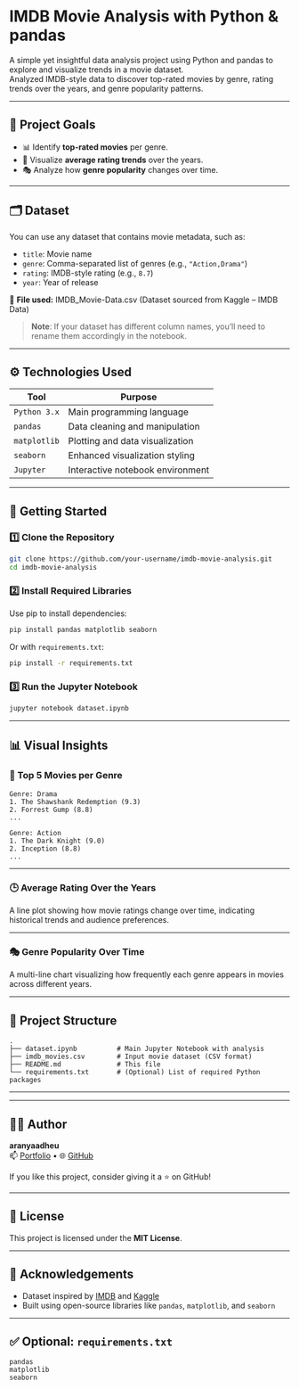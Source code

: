 # IMDB Movie Analysis with Python & pandas

A simple yet insightful data analysis project using Python and pandas to explore and visualize trends in a movie dataset.  
Analyzed IMDB-style data to discover top-rated movies by genre, rating trends over the years, and genre popularity patterns.

---

## 📌 Project Goals

- 📊 Identify **top-rated movies** per genre.
- 📅 Visualize **average rating trends** over the years.
- 🎭 Analyze how **genre popularity** changes over time.

---

## 🗂️ Dataset

You can use any dataset that contains movie metadata, such as:

- `title`: Movie name
- `genre`: Comma-separated list of genres (e.g., `"Action,Drama"`)
- `rating`: IMDB-style rating (e.g., `8.7`)
- `year`: Year of release


📁 **File used:** IMDB_Movie-Data.csv (Dataset sourced from Kaggle – IMDB Data)

> **Note**: If your dataset has different column names, you’ll need to rename them accordingly in the notebook.

---

## ⚙️ Technologies Used

| Tool          | Purpose                          |
|---------------|----------------------------------|
| `Python 3.x`  | Main programming language        |
| `pandas`      | Data cleaning and manipulation   |
| `matplotlib`  | Plotting and data visualization  |
| `seaborn`     | Enhanced visualization styling   |
| `Jupyter`     | Interactive notebook environment |

---

## 🚀 Getting Started

### 1️⃣ Clone the Repository

```bash
git clone https://github.com/your-username/imdb-movie-analysis.git
cd imdb-movie-analysis
```

### 2️⃣ Install Required Libraries

Use pip to install dependencies:

```bash
pip install pandas matplotlib seaborn
```

Or with `requirements.txt`:

```bash
pip install -r requirements.txt
```

### 3️⃣ Run the Jupyter Notebook

```bash
jupyter notebook dataset.ipynb
```

---

## 📊 Visual Insights

### 🎥 Top 5 Movies per Genre

```
Genre: Drama
1. The Shawshank Redemption (9.3)
2. Forrest Gump (8.8)
...

Genre: Action
1. The Dark Knight (9.0)
2. Inception (8.8)
...
```

---

### 🕒 Average Rating Over the Years

A line plot showing how movie ratings change over time, indicating historical trends and audience preferences.

---

### 🎭 Genre Popularity Over Time

A multi-line chart visualizing how frequently each genre appears in movies across different years.

---

## 📁 Project Structure

```
.
├── dataset.ipynb          # Main Jupyter Notebook with analysis
├── imdb_movies.csv        # Input movie dataset (CSV format)
├── README.md              # This file
└── requirements.txt       # (Optional) List of required Python packages
```

---

---

## 🙋‍♂️ Author

**aranyaadheu**  
📫 [Portfolio](https://aranyaadheu.vercel.app/) • 🌐 [GitHub](https://github.com/aranyaadheu)

If you like this project, consider giving it a ⭐ on GitHub!

---

## 📜 License

This project is licensed under the **MIT License**.

---

## 📎 Acknowledgements

- Dataset inspired by [IMDB](https://www.imdb.com/) and [Kaggle](https://www.kaggle.com/)
- Built using open-source libraries like `pandas`, `matplotlib`, and `seaborn`

---

## ✅ Optional: `requirements.txt`

```
pandas
matplotlib
seaborn
```
